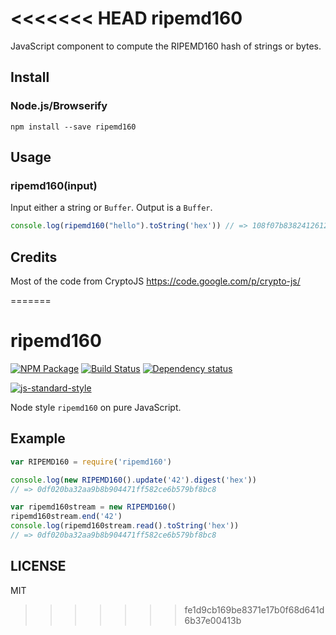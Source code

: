 <<<<<<< HEAD
ripemd160
=========

JavaScript component to compute the RIPEMD160 hash of strings or bytes.


Install
-------

### Node.js/Browserify

    npm install --save ripemd160


Usage
-----

### ripemd160(input)

Input either a string or `Buffer`. Output is a `Buffer`.

```js
console.log(ripemd160("hello").toString('hex')) // => 108f07b8382412612c048d07d13f814118445acd"
```



Credits
-------

Most of the code from CryptoJS https://code.google.com/p/crypto-js/





=======
# ripemd160

[![NPM Package](https://img.shields.io/npm/v/ripemd160.svg?style=flat-square)](https://www.npmjs.org/package/ripemd160)
[![Build Status](https://img.shields.io/travis/crypto-browserify/ripemd160.svg?branch=master&style=flat-square)](https://travis-ci.org/crypto-browserify/ripemd160)
[![Dependency status](https://img.shields.io/david/crypto-browserify/ripemd160.svg?style=flat-square)](https://david-dm.org/crypto-browserify/ripemd160#info=dependencies)

[![js-standard-style](https://cdn.rawgit.com/feross/standard/master/badge.svg)](https://github.com/feross/standard)

Node style `ripemd160` on pure JavaScript.

## Example

```js
var RIPEMD160 = require('ripemd160')

console.log(new RIPEMD160().update('42').digest('hex'))
// => 0df020ba32aa9b8b904471ff582ce6b579bf8bc8

var ripemd160stream = new RIPEMD160()
ripemd160stream.end('42')
console.log(ripemd160stream.read().toString('hex'))
// => 0df020ba32aa9b8b904471ff582ce6b579bf8bc8
```

## LICENSE

MIT
>>>>>>> fe1d9cb169be8371e17b0f68d641d6b37e00413b
